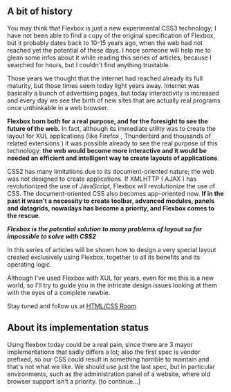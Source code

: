 <h2>A bit of history</h2>

You may think that Flexbox is just a new experimental CSS3 technology; I have not been able to find a copy of the original specification of Flexbox, but it probably dates back to 10-15 years ago, when the web had not reached yet the potential of these days. I hope someone will help me to glean some infos about it while reading this series of articles, because I searched for hours, but I couldn't find anything trustable.

Those years we thought that the internet had reached already its full maturity, but those times seem today light years away. Internet was basically a bunch of advertising pages, but today interactivity is increased and every day we see the birth of new sites that are actually real programs once unthinkable in a web browser.

<strong>Flexbox born both for a real purpose, and for the foresight to see the future of the web.</strong> In fact, although its immediate utility was to create the layout for XUL applications (like Firefox , Thunderbird and thousands of related extensions ) it was possible already to see the real purpose of this technology: <strong>the web would become more interactive and it would be needed an efficient and intelligent way to create layouts of applications</strong>.

CSS2 has many limitations due to its document-oriented nature; the web was not designed to create applications. If XMLHTTP ( AJAX ) has revolutionized the use of JavaScript, Flexbox will revolutionize the use of CSS. The document-oriented CSS also becomes app-oriented now. <strong>If in the past it wasn't a necessity to create toolbar, advanced modules, panels and datagrids, nowadays has become a priority, and Flexbox comes to the rescue</strong>.

<em><strong>Flexbox is the potential solution to many problems of layout so far impossible to solve with CSS2</strong></em>

In this series of articles will be shown how to design a very special layout created exclusively using Flexbox, together to all its benefits and its operating logic.

Although I've used Flexbox with XUL for years, even for me this is a new world, so I'll try to guide you in the intricate design issues looking at them with the eyes of a complete newbie.

Stay tuned and follow us at <a href="http://chat.stackoverflow.com/rooms/29074" target="_blank">HTML/CSS Room</a>

<h2>About its implementation status</h2>

Using flexbox today could be a real pain, since there are 3 mayor implementations that sadly differs a lot; also the first spec is vendor prefixed, so our CSS could result in something horrible to maintain and that's not what we like.
We should use just the last spec, but in particular environments, such as the administration panel of a website,
where old browser support isn't a priority. [to continue...]
